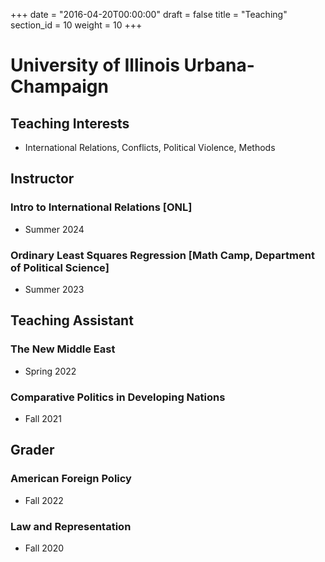 +++
date = "2016-04-20T00:00:00"
draft = false
title = "Teaching"
section_id = 10
weight = 10
+++

# University of Illinois Urbana-Champaign

## Teaching Interests
- International Relations, Conflicts, Political Violence, Methods

## Instructor

### Intro to International Relations [ONL]
- Summer 2024

### Ordinary Least Squares Regression [Math Camp, Department of Political Science]
- Summer 2023

## Teaching Assistant
### The New Middle East
- Spring 2022

### Comparative Politics in Developing Nations
- Fall 2021

## Grader
### American Foreign Policy
- Fall 2022

### Law and Representation
- Fall 2020

